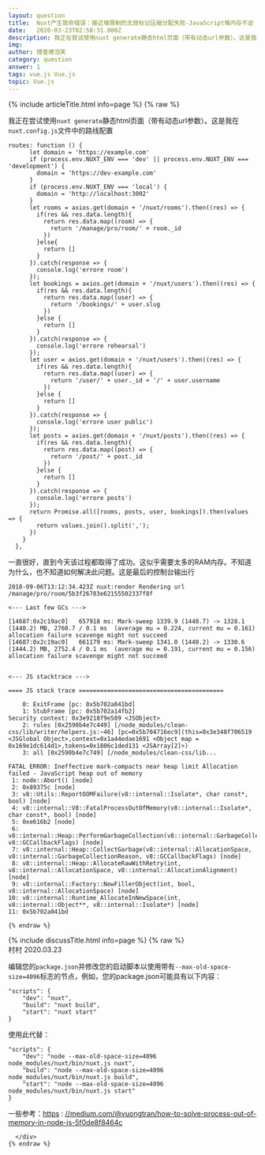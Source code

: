 ```yaml
---
layout: question
title:  Nuxt产生致命错误：接近堆限制的无效标记压缩分配失败-JavaScript堆内存不足
date:   2020-03-23T02:58:31.000Z
description: 我正在尝试使用nuxt generate静态html页面（带有动态url参数）。这是我在nuxt.config.js文件中的路线配置routes  f...
img: 
author: 理查德泡芙
category: question
answer: 1
tags: vue.js Vue.js
topic: Vue.js
---
```

<div class="article-root">
  <div class="article">
    {% include articleTitle.html info=page %}
    {% raw %}
    <div class="article-content"><p><font style="vertical-align: inherit;"><font style="vertical-align: inherit;">我正在尝试使用</font></font><code>nuxt generate</code><font style="vertical-align: inherit;"><font style="vertical-align: inherit;">静态html页面（带有动态url参数）。</font><font style="vertical-align: inherit;">这是我在</font></font><code>nuxt.config.js</code><font style="vertical-align: inherit;"><font style="vertical-align: inherit;">文件中的</font><font style="vertical-align: inherit;">路线配置</font></font></p>

<pre><code>routes: function () {<font></font>
      let domain = 'https://example.com'<font></font>
      if (process.env.NUXT_ENV === 'dev' || process.env.NUXT_ENV === 'development') {<font></font>
        domain = 'https://dev-example.com'<font></font>
      }<font></font>
      if (process.env.NUXT_ENV === 'local') {<font></font>
        domain = 'http://localhost:3002'<font></font>
      }<font></font>
      let rooms = axios.get(domain + '/nuxt/rooms').then((res) =&gt; {<font></font>
        if(res &amp;&amp; res.data.length){<font></font>
          return res.data.map((room) =&gt; {<font></font>
            return '/manage/pro/room/' + room._id<font></font>
          })<font></font>
        }else{<font></font>
          return []<font></font>
        }<font></font>
      }).catch(response =&gt; {<font></font>
        console.log('errore room')<font></font>
      });<font></font>
      let bookings = axios.get(domain + '/nuxt/users').then((res) =&gt; {<font></font>
        if(res &amp;&amp; res.data.length){<font></font>
          return res.data.map((user) =&gt; {<font></font>
            return '/bookings/' + user.slug<font></font>
          })<font></font>
        }else {<font></font>
          return []<font></font>
        }<font></font>
      }).catch(response =&gt; {<font></font>
        console.log('errore rehearsal')<font></font>
      });<font></font>
      let user = axios.get(domain + '/nuxt/users').then((res) =&gt; {<font></font>
        if(res &amp;&amp; res.data.length){<font></font>
          return res.data.map((user) =&gt; {<font></font>
            return '/user/' + user._id + '/' + user.username<font></font>
          })<font></font>
        }else {<font></font>
          return []<font></font>
        }<font></font>
      }).catch(response =&gt; {<font></font>
        console.log('errore user public')<font></font>
      });<font></font>
      let posts = axios.get(domain + '/nuxt/posts').then((res) =&gt; {<font></font>
        if(res &amp;&amp; res.data.length){<font></font>
          return res.data.map((post) =&gt; {<font></font>
            return '/post/' + post._id<font></font>
          })<font></font>
        }else {<font></font>
          return []<font></font>
        }<font></font>
      }).catch(response =&gt; {<font></font>
        console.log('errore posts')<font></font>
      });<font></font>
      return Promise.all([rooms, posts, user, bookings]).then(values =&gt; {<font></font>
        return values.join().split(',');<font></font>
      })<font></font>
    }<font></font>
  },<font></font>
</code></pre>

<p><font style="vertical-align: inherit;"><font style="vertical-align: inherit;">一直很好，直到今天该过程都取得了成功。</font><font style="vertical-align: inherit;">这似乎需要太多的RAM内存。</font><font style="vertical-align: inherit;">不知道为什么，也不知道如何解决此问题。</font><font style="vertical-align: inherit;">这是最后的控制台输出行</font></font></p>

<pre><code>2018-09-06T13:12:34.423Z nuxt:render Rendering url /manage/pro/room/5b3f26783e62155502337f8f<font></font>
<font></font>
&lt;--- Last few GCs ---&gt;<font></font>
<font></font>
[14687:0x2c19ac0]   657918 ms: Mark-sweep 1339.9 (1440.7) -&gt; 1328.1 (1440.2) MB, 2760.7 / 0.1 ms  (average mu = 0.224, current mu = 0.161) allocation failure scavenge might not succeed<font></font>
[14687:0x2c19ac0]   661179 ms: Mark-sweep 1341.0 (1440.2) -&gt; 1330.6 (1444.2) MB, 2752.4 / 0.1 ms  (average mu = 0.191, current mu = 0.156) allocation failure scavenge might not succeed<font></font>
<font></font>
<font></font>
&lt;--- JS stacktrace ---&gt;<font></font>
<font></font>
==== JS stack trace =========================================<font></font>
<font></font>
    0: ExitFrame [pc: 0x5b702a041bd]<font></font>
    1: StubFrame [pc: 0x5b702a14fb2]<font></font>
Security context: 0x3e9218f9e589 &lt;JSObject&gt;<font></font>
    2: rules [0x2590b4e7c449] [/node_modules/clean-css/lib/writer/helpers.js:~46] [pc=0x5b704716ec9](this=0x3e348f706519 &lt;JSGlobal Object&gt;,context=0x1a44edae1691 &lt;Object map = 0x169e1dc614d1&gt;,tokens=0x1806c1ded131 &lt;JSArray[2]&gt;)<font></font>
    3: all [0x2590b4e7c749] [/node_modules/clean-css/lib...<font></font>
<font></font>
FATAL ERROR: Ineffective mark-compacts near heap limit Allocation failed - JavaScript heap out of memory<font></font>
 1: node::Abort() [node]<font></font>
 2: 0x89375c [node]<font></font>
 3: v8::Utils::ReportOOMFailure(v8::internal::Isolate*, char const*, bool) [node]<font></font>
 4: v8::internal::V8::FatalProcessOutOfMemory(v8::internal::Isolate*, char const*, bool) [node]<font></font>
 5: 0xe616b2 [node]<font></font>
 6: v8::internal::Heap::PerformGarbageCollection(v8::internal::GarbageCollector, v8::GCCallbackFlags) [node]<font></font>
 7: v8::internal::Heap::CollectGarbage(v8::internal::AllocationSpace, v8::internal::GarbageCollectionReason, v8::GCCallbackFlags) [node]<font></font>
 8: v8::internal::Heap::AllocateRawWithRetry(int, v8::internal::AllocationSpace, v8::internal::AllocationAlignment) [node]<font></font>
 9: v8::internal::Factory::NewFillerObject(int, bool, v8::internal::AllocationSpace) [node]<font></font>
10: v8::internal::Runtime_AllocateInNewSpace(int, v8::internal::Object**, v8::internal::Isolate*) [node]<font></font>
11: 0x5b702a041bd<font></font>
</code></pre></div>
    {% endraw %}
  </div>

  <div class="discuss-wrapper">
    {% include discussTitle.html info=page %}
    {% raw %}
    <div class="discuss-item">
        <div class="discuss-parent">
          <div class="discuss-meta">
            <span class="discuss-user">村村</span>
            <span class="discuss-time">2020.03.23</span>
          </div>
          <div class="discuss-comment"><p><font style="vertical-align: inherit;"><font style="vertical-align: inherit;">编辑您的</font></font><code>package.json</code><font style="vertical-align: inherit;"><font style="vertical-align: inherit;">并修改您的启动脚本以使用带有</font></font><code>--max-old-space-size=4096</code><font style="vertical-align: inherit;"><font style="vertical-align: inherit;">标志的</font><font style="vertical-align: inherit;">节点，</font><font style="vertical-align: inherit;">例如，您的package.json可能具有以下内容：</font></font></p>

<pre><code>"scripts": {<font></font>
    "dev": "nuxt",<font></font>
    "build": "nuxt build",<font></font>
    "start": "nuxt start"<font></font>
}<font></font>
</code></pre>

<p><font style="vertical-align: inherit;"><font style="vertical-align: inherit;">使用此代替： </font></font></p>

<pre><code>"scripts": {<font></font>
    "dev": "node --max-old-space-size=4096 node_modules/nuxt/bin/nuxt.js nuxt",<font></font>
    "build": "node --max-old-space-size=4096 node_modules/nuxt/bin/nuxt.js build",<font></font>
    "start": "node --max-old-space-size=4096 node_modules/nuxt/bin/nuxt.js start"<font></font>
}<font></font>
</code></pre>

<p><font style="vertical-align: inherit;"><font style="vertical-align: inherit;">一些参考：</font><a href="https://medium.com/@vuongtran/how-to-solve-process-out-of-memory-in-node-js-5f0de8f8464c" rel="nofollow noreferrer"><font style="vertical-align: inherit;">https</font></a><font style="vertical-align: inherit;"> : </font></font><a href="https://medium.com/@vuongtran/how-to-solve-process-out-of-memory-in-node-js-5f0de8f8464c" rel="nofollow noreferrer"><font style="vertical-align: inherit;"><font style="vertical-align: inherit;">//medium.com/@vuongtran/how-to-solve-process-out-of-memory-in-node-js-5f0de8f8464c</font></font></a></p></div>
        </div>
        
      </div>
    {% endraw %}
  </div>
<div>
